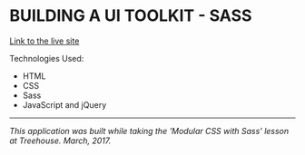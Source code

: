 # BUILDING A UI TOOLKIT - SASS

[Link to the live site](https://steph-blondet.github.io/ui-toolkit-modular-sass/)

Technologies Used:
- HTML
- CSS
- Sass
- JavaScript and jQuery

---------
*This application was built while taking the 'Modular CSS with Sass' lesson at Treehouse. March, 2017.*
